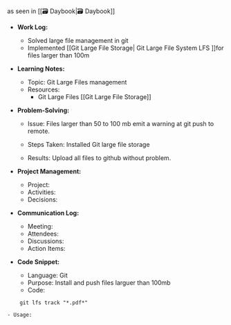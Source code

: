 as seen in [[🗃️ Daybook|🗃️ Daybook]]

- **Work Log:**
	- Solved large file management in git
	- Implemented [[Git Large File Storage| Git Large File System LFS ]]for files larger than 100m
    
- **Learning Notes:**
    - Topic: Git Large Files management
    - Resources:
	    - Git Large Files [[Git Large File Storage]]
        
- **Problem-Solving:**
    - Issue: Files larger than 50 to 100 mb emit a warning at git push to remote.
    - Steps Taken:
        Installed Git large file storage
    
    - Results:
        Upload all files to github without problem.
        
- **Project Management:**
    - Project:
    - Activities:
    - Decisions:
        
- **Communication Log:**
    - Meeting:
    - Attendees:
    - Discussions:
    - Action Items:
        
- **Code Snippet:**
    - Language: Git
    - Purpose: Install and push files larguer than 100mb
    - Code:
```
    git lfs track "*.pdf*"
```
        
    - Usage:


